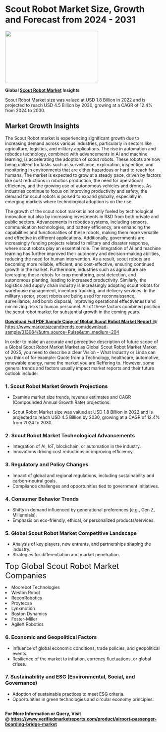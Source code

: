 <H1>Scout Robot Market Size, Growth and Forecast from 2024 - 2031</H1><img class="aligncenter size-medium wp-image-584254" src="https://thirdeyenews.in/wp-content/uploads/2024/09/Global-Market-Research-300x168.jpeg" alt="" width="300" height="168" /><p><strong>Global&nbsp;<a href="https://www.marketsizeandtrends.com/download-sample/313084/&amp;utm_source=Pulse&amp;utm_medium=204">Scout Robot Market</a> Insights</strong></p><p>Scout Robot Market size was valued at USD 1.8 Billion in 2022 and is projected to reach USD 4.5 Billion by 2030, growing at a CAGR of 12.4% from 2024 to 2030.</p><p><h2>Market Growth Insights</h2> <p>The Scout Robot market is experiencing significant growth due to increasing demand across various industries, particularly in sectors like agriculture, logistics, and military applications. The rise in automation and robotics technology, combined with advancements in AI and machine learning, is accelerating the adoption of scout robots. These robots are now being utilized for tasks such as surveillance, exploration, inspection, and monitoring in environments that are either hazardous or hard to reach for humans. The market is expected to grow at a steady pace, driven by factors like cost reductions in robotics production, the need for operational efficiency, and the growing use of autonomous vehicles and drones. As industries continue to focus on improving productivity and safety, the demand for scout robots is poised to expand globally, especially in emerging markets where technological adoption is on the rise.</p> <p><a href="#"></a></p> <p>The growth of the scout robot market is not only fueled by technological innovation but also by increasing investments in R&D from both private and public sectors. Advancements in robotics systems, including sensors, communication technologies, and battery efficiency, are enhancing the capabilities and functionalities of these robots, making them more versatile and effective in different applications. Additionally, governments are increasingly funding projects related to military and disaster response, where scout robots play an essential role. The integration of AI and machine learning has further improved their autonomy and decision-making abilities, reducing the need for human intervention. As a result, scout robots are becoming more reliable, efficient, and cost-effective, ensuring continued growth in the market. Furthermore, industries such as agriculture are leveraging these robots for crop monitoring, pest detection, and autonomous planting, leading to increased productivity. Similarly, the logistics and supply chain industry is increasingly adopting scout robots for warehouse management, inventory tracking, and delivery services. In the military sector, scout robots are being used for reconnaissance, surveillance, and bomb disposal, improving operational effectiveness and minimizing risks to human personnel. All of these factors combined position the scout robot market for substantial growth in the coming years.</p> <p><a href="#"></p><p><span class=""><strong>Download Full PDF Sample Copy of Global Scout Robot Market Report</strong> @ <a href="https://www.marketsizeandtrends.com/download-sample/313084/&amp;utm_source=Pulse&amp;utm_medium=204" target="_blank">https://www.marketsizeandtrends.com/download-sample/313084/&amp;utm_source=Pulse&amp;utm_medium=204</a></span></p><p>In order to make an accurate and perceptive description of future scope of a Global&nbsp;Scout Robot Market Market as Global&nbsp;Scout Robot Market Market of 2025, you need to describe a clear Vision &ndash; What Industry or Linda can you think of for example: Quote from a Technology, healthcare, automotive, renewable energy, name the market you are Reffering to. However, some general trends and factors usually impact market reports and their future outlook include:</p><h3>1.&nbsp;<strong>Scout Robot Market Growth Projections</strong></h3><ul><li>Examine market size trends, revenue estimates and CAGR (Compounded Annual Growth Rate) projections.</li><li><p>Scout Robot Market size was valued at USD 1.8 Billion in 2022 and is projected to reach USD 4.5 Billion by 2030, growing at a CAGR of 12.4% from 2024 to 2030.</p></li></ul><h3>2.&nbsp;<strong>Scout Robot Market Technological Advancements</strong></h3><ul><li>Integration of AI, IoT, blockchain, or automation in the industry.</li><li>Innovations driving cost reductions or improving efficiency.</li></ul><h3>3.&nbsp;<strong>Regulatory and Policy Changes</strong></h3><ul><li>Impact of global and regional regulations, including sustainability and carbon-neutral goals.</li><li>Compliance challenges and opportunities tied to government initiatives.</li></ul><h3>4.&nbsp;<strong>Consumer Behavior Trends</strong></h3><ul><li>Shifts in demand influenced by generational preferences (e.g., Gen Z, Millennials).</li><li>Emphasis on eco-friendly, ethical, or personalized products/services.</li></ul><h3>5.&nbsp;<strong>Global Scout Robot Market Competitive Landscape</strong></h3><ul><li>Analysis of key players, new entrants, and partnerships shaping the industry.</li><li>Strategies for differentiation and market penetration.</li></ul><p data-pm-slice="1 1 []"><span style="color: inherit; font-family: inherit; font-size: 25px;">Top Global Scout Robot Market Companies</span></p><div class="" data-test-id=""><p><li>Moorebot Technologies</li><li> Weston Robot</li><li> ReconRobotics</li><li> Proytecsa</li><li> Lynxmotion</li><li> Boston Dynamics</li><li> Foster-Miller</li><li> AgileX Robotics</li></p></div><h3>6.&nbsp;<strong>Economic and Geopolitical Factors</strong></h3><ul><li>Influence of global economic conditions, trade policies, and geopolitical events.</li><li>Resilience of the market to inflation, currency fluctuations, or global crises.</li></ul><h3>7.&nbsp;<strong>Sustainability and ESG (Environmental, Social, and Governance)</strong></h3><ul><li>Adoption of sustainable practices to meet ESG criteria.</li><li>Opportunities in green technologies and circular economy principles.</li></ul><h2><strong style="font-size: 14px;">For More Information or Query, Visit @&nbsp;</strong><a style="background-color: #ffffff; font-size: 14px;" href="https://www.marketsizeandtrends.com/report/scout-robot-market/" target="_blank">https://www.verifiedmarketreports.com/product/airport-passenger-boarding-bridge-market</a></h2>
